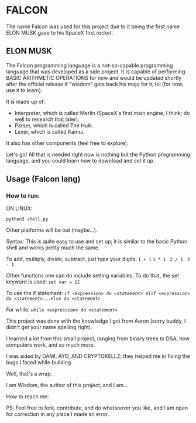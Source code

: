 # FALCON

The name Falcon was used for this project due to it being the first name ELON MUSK gave to his SpaceX first rocket.

## ELON MUSK

The Falcon programming language is a not-so-capable programming language that was developed as a side project. It is capable of performing BASIC ARITHMETIC OPERATIONS for now and would be updated shortly after the official release if "wisdom" gets back his mojo for it, lol (for now, use it to learn).

It is made up of:
- Interpreter, which is called Merlin (SpaceX's first main engine, I think; do well to research that later).
- Parser, which is called The Hulk.
- Lexer, which is called Kamui.

It also has other components (feel free to explore).

Let's go! All that is needed right now is nothing but the Python programming language, and you could learn how to download and set it up.

## Usage (Falcon lang)

### How to run:

ON LINUX:

```python3 shell.py```


Other platforms will be out (maybe...).

Syntax:
This is quite easy to use and set up; it is similar to the basic Python shell and works pretty much the same.

To add, multiply, divide, subtract, just type your digits:
``` 1 + 1 ```
```1 * 1 ```
```2 / 1 ```
```3 - 1 ```

Other functions one can do include setting variables. To do that, the set keyword is used:
``` set var = 12 ```

To use the if statement:
```if <expression> do <statement> elif <expression> do <statement>...else do <statement>```

For while:
``` while <expression> do <statement> ```

This project was done with the knowledge I got from Aaron (sorry buddy, I didn't get your name spelling right).

I learned a lot from this small project, ranging from binary trees to DSA, how computers work, and so much more.

I was aided by DAMI, AYO, AND CRYPTOKELLZ; they helped me in fixing the bugs I faced while building.

Well, that's a wrap.

I am Wisdom, the author of this project, and I am...

How to reach me:

PS: Feel free to fork, contribute, and do whatsoever you like, and I am open for correction in any place I made an error.


